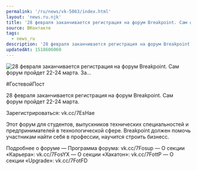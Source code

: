 ```yaml
---
permalink: '/ru/news/vk-5063/index.html'
layout: 'news.ru.njk'
title: '28 февраля заканчивается регистрация на форум Breakpoint. Сам форум пройдет 22-24 марта. За'
source: ВКонтакте
tags:
  - news_ru
description: '28 февраля заканчивается регистрация на форум Breakpoint. Сам форум пройдет 22-24 марта. За…'
updatedAt: 1518606060
---
```

![28 февраля заканчивается регистрация на форум Breakpoint. Сам форум пройдет 22-24 марта. За…](https://sun9-14.userapi.com/impf/c824600/v824600695/b85e8/_Km2gnQvKrc.jpg?size=1280x905&quality=96&proxy=1&sign=36d50c1e0c0ea73053b897f6a1be7ad7&c_uniq_tag=20gT8Hz_D4GYBlqsPC9pOZeuumOmsvyldYXWK1Kgnpw&type=album)

#ГостевойПост

28 февраля заканчивается регистрация на форум Breakpoint. Сам форум пройдет 22-24 марта.

Зарегистрироваться: vk.cc/7EsHae

Этот форум для студентов, выпускников технических специальностей и предпринимателей в технологической сфере. Breakpoint должен помочь участникам найти себя в профессии, научится строить бизнесс.

Подробнее о форуме
— Программа форума: vk.cc/7Fosup
— О секции «Карьера»: vk.cc/7FosYX
— О секции «Хакатон»: vk.cc/7FottP
— О секции «Upgrade»: vk.cc/7FotFD
